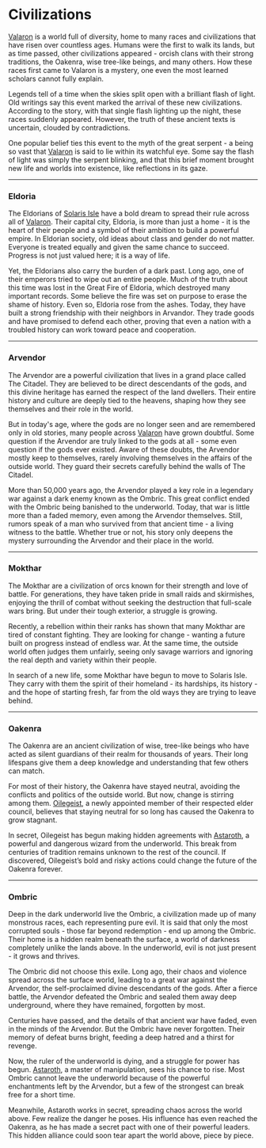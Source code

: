 # Civilizations
[Valaron](/wiki/lore/the-world?same_window=true) is a world full of diversity, home to many races and civilizations that have risen over countless ages. Humans were the first to walk its lands, but as time passed, other civilizations appeared - orcish clans with their strong traditions, the Oakenra, wise tree-like beings, and many others. How these races first came to Valaron is a mystery, one even the most learned scholars cannot fully explain.

Legends tell of a time when the skies split open with a brilliant flash of light. Old writings say this event marked the arrival of these new civilizations. According to the story, with that single flash lighting up the night, these races suddenly appeared. However, the truth of these ancient texts is uncertain, clouded by contradictions.

One popular belief ties this event to the myth of the great serpent - a being so vast that [Valaron](/wiki/lore/the-world?same_window=true) is said to lie within its watchful eye. Some say the flash of light was simply the serpent blinking, and that this brief moment brought new life and worlds into existence, like reflections in its gaze.


---

### Eldoria
The Eldorians of [Solaris Isle](/wiki/lore/solaris-isle?same_window=true) have a bold dream to spread their rule across all of [Valaron](/wiki/lore/the-world?same_window=true). Their capital city, Eldoria, is more than just a home - it is the heart of their people and a symbol of their ambition to build a powerful empire. In Eldorian society, old ideas about class and gender do not matter. Everyone is treated equally and given the same chance to succeed. Progress is not just valued here; it is a way of life.

Yet, the Eldorians also carry the burden of a dark past. Long ago, one of their emperors tried to wipe out an entire people. Much of the truth about this time was lost in the Great Fire of Eldoria, which destroyed many important records. Some believe the fire was set on purpose to erase the shame of history. Even so, Eldoria rose from the ashes. Today, they have built a strong friendship with their neighbors in Arvandor. They trade goods and have promised to defend each other, proving that even a nation with a troubled history can work toward peace and cooperation.


---

### Arvendor

The Arvendor are a powerful civilization that lives in a grand place called The Citadel. They are believed to be direct descendants of the gods, and this divine heritage has earned the respect of the land dwellers. Their entire history and culture are deeply tied to the heavens, shaping how they see themselves and their role in the world.

But in today's age, where the gods are no longer seen and are remembered only in old stories, many people across [Valaron](/wiki/lore/the-world?same_window=true) have grown doubtful. Some question if the Arvendor are truly linked to the gods at all - some even question if the gods ever existed. Aware of these doubts, the Arvendor mostly keep to themselves, rarely involving themselves in the affairs of the outside world. They guard their secrets carefully behind the walls of The Citadel.

More than 50,000 years ago, the Arvendor played a key role in a legendary war against a dark enemy known as the Ombric. This great conflict ended with the Ombric being banished to the underworld. Today, that war is little more than a faded memory, even among the Arvendor themselves. Still, rumors speak of a man who survived from that ancient time - a living witness to the battle. Whether true or not, his story only deepens the mystery surrounding the Arvendor and their place in the world.


---

### Mokthar
The Mokthar are a civilization of orcs known for their strength and love of battle. For generations, they have taken pride in small raids and skirmishes, enjoying the thrill of combat without seeking the destruction that full-scale wars bring. But under their tough exterior, a struggle is growing.

Recently, a rebellion within their ranks has shown that many Mokthar are tired of constant fighting. They are looking for change - wanting a future built on progress instead of endless war. At the same time, the outside world often judges them unfairly, seeing only savage warriors and ignoring the real depth and variety within their people.

In search of a new life, some Mokthar have begun to move to Solaris Isle. They carry with them the spirit of their homeland - its hardships, its history - and the hope of starting fresh, far from the old ways they are trying to leave behind.

---

### Oakenra
The Oakenra are an ancient civilization of wise, tree-like beings who have acted as silent guardians of their realm for thousands of years. Their long lifespans give them a deep knowledge and understanding that few others can match.

For most of their history, the Oakenra have stayed neutral, avoiding the conflicts and politics of the outside world. But now, change is stirring among them. [Oilegeist](/wiki/lore/notable-characters?same_window=true), a newly appointed member of their respected elder council, believes that staying neutral for so long has caused the Oakenra to grow stagnant.

In secret, Oilegeist has begun making hidden agreements with [Astaroth](/wiki/lore/notable-characters?same_window=true), a powerful and dangerous wizard from the underworld. This break from centuries of tradition remains unknown to the rest of the council. If discovered, Oilegeist’s bold and risky actions could change the future of the Oakenra forever.

---

### Ombric
Deep in the dark underworld live the Ombric, a civilization made up of many monstrous races, each representing pure evil. It is said that only the most corrupted souls - those far beyond redemption - end up among the Ombric. Their home is a hidden realm beneath the surface, a world of darkness completely unlike the lands above. In the underworld, evil is not just present - it grows and thrives.

The Ombric did not choose this exile. Long ago, their chaos and violence spread across the surface world, leading to a great war against the Arvendor, the self-proclaimed divine descendants of the gods. After a fierce battle, the Arvendor defeated the Ombric and sealed them away deep underground, where they have remained, forgotten by most.

Centuries have passed, and the details of that ancient war have faded, even in the minds of the Arvendor. But the Ombric have never forgotten. Their memory of defeat burns bright, feeding a deep hatred and a thirst for revenge.

Now, the ruler of the underworld is dying, and a struggle for power has begun. [Astaroth](/wiki/lore/notable-characters?same_window=true), a master of manipulation, sees his chance to rise. Most Ombric cannot leave the underworld because of the powerful enchantments left by the Arvendor, but a few of the strongest can break free for a short time.

Meanwhile, Astaroth works in secret, spreading chaos across the world above. Few realize the danger he poses. His influence has even reached the Oakenra, as he has made a secret pact with one of their powerful leaders. This hidden alliance could soon tear apart the world above, piece by piece.
